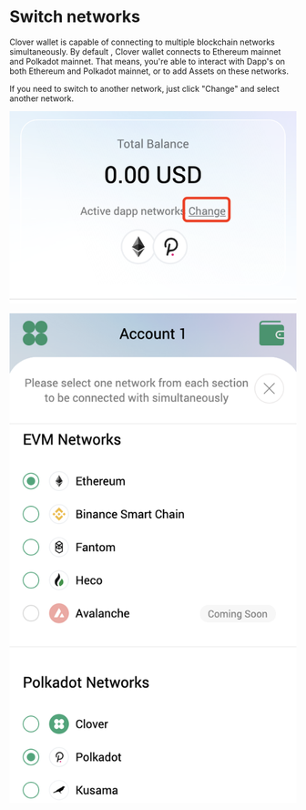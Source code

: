 # Switch networks

Clover wallet is capable of connecting to multiple blockchain networks simultaneously. By default , Clover wallet connects to Ethereum mainnet and Polkadot mainnet. That means, you're able to interact with Dapp's on both Ethereum and Polkadot mainnet, or to add Assets on these networks.

If you need to switch to another network, just click "Change" and select another network.

![](../../.gitbook/assets/image%20%2850%29.png)

  


![](../../.gitbook/assets/image%20%2845%29.png)

## 

